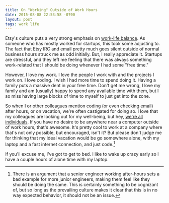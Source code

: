```yaml
--- 
title: On "Working" Outside of Work Hours
date: 2015-08-08 22:53:58 -0700
layout: post
tags: work life
---
```


Etsy's culture puts a very strong emphasis on [work-life balance](http://whoownsmyworklifebalance.com/). As someone who has mostly worked for startups, this took some adjusting to. The fact that Etsy IRC and email pretty much goes silent outside of normal business hours struck me as odd initially. But, I really appreciate it. Startups are stressful, and they left me feeling that there was always something work-related that I should be doing whenever I had some "free time."

However, I love my work. I love the people I work with and the projects I work on. I love coding. I wish I had more time to spend doing it. Having a family puts a massive dent in your free time. Don't get me wrong, I love my family and am [usually] happy to spend any available time with them, but I so miss having large blocks of time to myself to just get into the zone.

So when I or other colleagues mention coding (or even checking email) after hours, or on vacation, we're often castigated for doing so. I love that my colleagues are looking out for my well-being, but hey, [we're all individuals](https://www.youtube.com/watch?v=QereR0CViMY). If you have no desire to be anywhere near a computer outside of work hours, that's awesome. It's pretty cool to work at a company where that's not only possible, but encouraged, isn't it? But please don't judge me for thinking that my ideal vacation would be go somewhere alone, with my laptop and a fast internet connection, and just code.[^1]

[^1]: There is an argument that a senior engineer working after-hours sets a bad example for more junior engineers, making them feel like they should be doing the same. This is certainly something to be cognizant of, but so long as the prevailing culture makes it clear that this is in no way expected behavior, it should not be an issue.

If you'll excuse me, I've got to get to bed. I like to wake up crazy early so I have a couple hours of alone time with my laptop.

